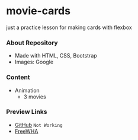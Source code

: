 # movie-cards
just a practice lesson for making cards with flexbox

### About Repository
* Made with HTML, CSS, Bootstrap
* Images: Google

### Content
* Animation
  * 3 movies

### Preview Links
* [GitHub](https://tester-9e.github.io/movie-cards/) `Not Working`
* [FreeWHA](https://ppzh0.freevar.com/a/mfps/index.html)
